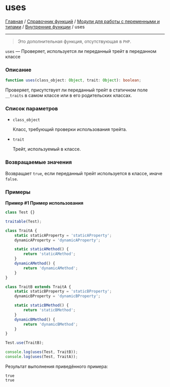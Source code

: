 # uses

[Главная](../../../../README.md) / [Справочник функций](../../../funcref.md) /
[Модули для работы с переменными и типами](../../vartype.md) / [Внутренние функции](../other.md) /
uses

---

> Это дополнительная функция, отсутствующая в `PHP`.

`uses` — Проверяет, используется ли переданный трейт в переданном классе

### Описание

```ts
function uses(class_object: Object, trait: Object): boolean;
```

Проверяет, присутствует ли переданный трейт в статичном поле `__traits` в самом классе или в его
родительских классах.

### Список параметров

-   `class_object`

    Класс, требующий проверки использования трейта.

-   `trait`

    Трейт, используемый в классе.

### Возвращаемые значения

Возвращает `true`, если переданный трейт используется в классе, иначе `false`.

### Примеры

**Пример #1 Пример использования**

```js
class Test {}

traitable(Test);

class TraitA {
    static staticAProperty = 'staticAProperty';
    dynamicAProperty = 'dynamicAProperty';

    static staticAMethod() {
        return 'staticAMethod';
    }
    dynamicAMethod() {
        return 'dynamicAMethod';
    }
}

class TraitB extends TraitA {
    static staticBProperty = 'staticBProperty';
    dynamicBProperty = 'dynamicBProperty';

    static staticBMethod() {
        return 'staticBMethod';
    }
    dynamicBMethod() {
        return 'dynamicBMethod';
    }
}

Test.use(TraitB);

console.log(uses(Test, TraitB));
console.log(uses(Test, TraitA));
```

Результат выполнения приведённого примера:

    true
    true
